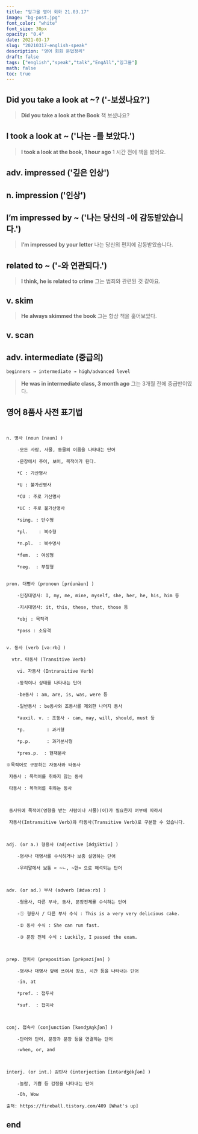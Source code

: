 ```yaml
---
title: "잉그올 영어 회화 21.03.17"
image: "bg-post.jpg"
font_color: "white"
font_size: 30px
opacity: "0.4"
date: 2021-03-17
slug: "20210317-english-speak"
description: "영어 회화 문법정리"
draft: false
tags: ["english","speak","talk","EngAll","잉그올"]
math: false
toc: true
---
```


## 	Did you take a look at ~? ('-보셨나요?')
> **Did you take a look at the Book** 책 보셨나요?

## I took a look at ~ ('나는 -를 보았다.') 
> **I took a look at the book, 1 hour ago** 1 시간 전에 책을 봤어요.

## adv. impressed ('깊은 인상') 

## n. impression ('인상')

## I’m impressed by ~ ('나는 당신의 -에 감동받았습니다.')
> **I’m impressed by your letter** 나는 당신의 편지에 감동받았습니다.

## related to ~ ('-와 연관되다.')
> **I think, he is related to crime** 그는 범죄와 관련된 것 같아요.

## v. skim 
> **He always skimmed the book** 그는 항상 책을 훑어보았다.

## v. scan

## adv. intermediate (중급의) 
	beginners → intermediate → high/advanced level
> **He was in intermediate class, 3 month ago** 그는 3개월 전에 중급반이였다.



## 영어 8품사 사전 표기법
```


n. 명사 (noun [naun] )

    -모든 사람, 사물, 동물의 이름을 나타내는 단어

    -문장에서 주어, 보어, 목적어가 된다.

    *C : 가산명사

    *U : 불가산명사

    *CU : 주로 가산명사

    *UC : 주로 불가산명사

    *sing. : 단수형

    *pl.    : 복수형

    *n.pl.  : 복수명사

    *fem.  : 여성형

    *neg.  : 부정형


pron. 대명사 (pronoun [próunàun] )

    -인칭대명사: I, my, me, mine, myself, she, her, he, his, him 등

    -지시대명사: it, this, these, that, those 등

    *obj : 목적격

    *poss : 소유격

    
v. 동사 (verb [vəːrb] )

  vtr. 타동사 (Transitive Verb)

    vi. 자동사 (Intransitive Verb)

    -동작이나 상태를 나타내는 단어

    -be동사 : am, are, is, was, were 등

    -일반동사 : be동사와 조동사를 제외한 나머지 동사

    *auxil. v. : 조동사 - can, may, will, should, must 등

    *p.        : 과거형

    *p.p.      : 과거분사형

    *pres.p.  : 현재분사

※목적어로 구분하는 자동사와 타동사

 자동사 : 목적어를 취하지 않는 동사

 타동사 : 목적어를 취하는 동사



 동사뒤에 목적어(영향을 받는 사람이나 사물)(이)가 필요한지 여부에 따라서

 자동사(Intransitive Verb)와 타동사(Transitive Verb)로 구분할 수 있습니다. 



adj. (or a.) 형용사 (adjective [ǽdʒiktiv] )

    -명사나 대명사를 수식하거나 보충 설명하는 단어

    -우리말에서 보통 < ~ㄴ, ~한> 으로 해석되는 단어

 

adv. (or ad.) 부사 (adverb [ǽdvəːrb] )

    -형용사, 다른 부사, 동사, 문장전체를 수식하는 단어

    -① 형용사 / 다른 부사 수식 : This is a very very delicious cake.

    -② 동사 수식 : She can run fast.

    -③ 문장 전체 수식 : Luckily, I passed the exam.



prep. 전치사 (preposition [prèpəzíʃən] ) 

    -명사나 대명사 앞에 쓰여서 장소, 시간 등을 나타내는 단어

    -in, at

    *pref. : 접두사

    *suf.  : 접미사



conj. 접속사 (conjunction [kəndʒΛŋkʃən] )

    -단어와 단어, 문장과 문장 등을 연결하는 단어

    -when, or, and



interj. (or int.) 감탄사 (interjection [ìntərdʒékʃən] )

    -놀람, 기쁨 등 감정을 나타내는 단어

    -Oh, Wow

출처: https://fireball.tistory.com/409 [What's up]

```

## end